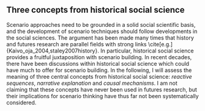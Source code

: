 ## Three concepts from historical social science

Scenario approaches need to be grounded in a solid social scientific basis, and the development of scenario techniques should follow developments in the social sciences. The argument has been made many times that history and futures research are parallel fields with strong links \cite[e.g.]{Kaivo_oja_2004,staley2007history}. In particular, historical social science provides a fruitful juxtaposition with scenario building. In recent decades, there have been discussions within historical social science which could have much to offer for scenario building. In the following, I will assess the meaning of three central concepts from historical social science: *reactive sequences*, *narrative explanation* and *causal mechanisms*. I am not claiming that these concepts have never been used in futures research, but their implications for scenario thinking have thus far not been systematically considered.

